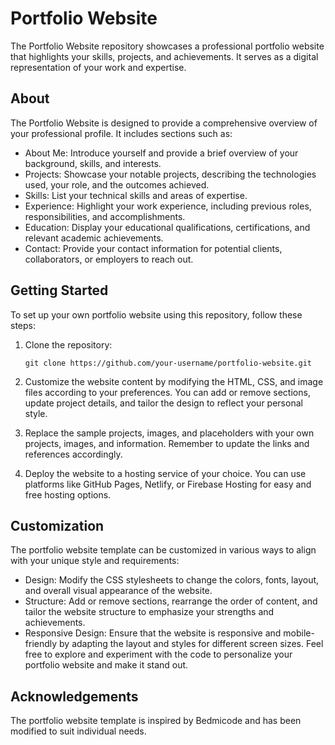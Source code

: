 # Portfolio Website

The Portfolio Website repository showcases a professional portfolio website that highlights your skills, projects, and achievements. It serves as a digital representation of your work and expertise.

## About

The Portfolio Website is designed to provide a comprehensive overview of your professional profile. It includes sections such as:

- About Me: Introduce yourself and provide a brief overview of your background, skills, and interests.
- Projects: Showcase your notable projects, describing the technologies used, your role, and the outcomes achieved.
- Skills: List your technical skills and areas of expertise.
- Experience: Highlight your work experience, including previous roles, responsibilities, and accomplishments.
- Education: Display your educational qualifications, certifications, and relevant academic achievements.
- Contact: Provide your contact information for potential clients, collaborators, or employers to reach out.

## Getting Started

To set up your own portfolio website using this repository, follow these steps:

1. Clone the repository:

   ```shell
   git clone https://github.com/your-username/portfolio-website.git
2. Customize the website content by modifying the HTML, CSS, and image files according to your preferences. You can add or remove sections, update project details, and tailor the design to reflect your personal style.

3. Replace the sample projects, images, and placeholders with your own projects, images, and information. Remember to update the links and references accordingly.

4. Deploy the website to a hosting service of your choice. You can use platforms like GitHub Pages, Netlify, or Firebase Hosting for easy and free hosting options.

## Customization
The portfolio website template can be customized in various ways to align with your unique style and requirements:

* Design: Modify the CSS stylesheets to change the colors, fonts, layout, and overall visual appearance of the website.
* Structure: Add or remove sections, rearrange the order of content, and tailor the website structure to emphasize your strengths and achievements.
* Responsive Design: Ensure that the website is responsive and mobile-friendly by adapting the layout and styles for different screen sizes.
Feel free to explore and experiment with the code to personalize your portfolio website and make it stand out.

## Acknowledgements
The portfolio website template is inspired by Bedmicode and has been modified to suit individual needs.
